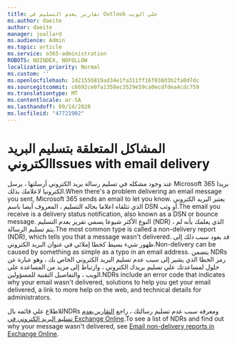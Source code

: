 ```yaml
---
title: تقارير بعدم التسليم في Outlook علي الويب
ms.author: daeite
author: daeite
manager: joallard
ms.audience: Admin
ms.topic: article
ms.service: o365-administration
ROBOTS: NOINDEX, NOFOLLOW
localization_priority: Normal
ms.custom: ''
ms.openlocfilehash: 1d2155b819ad34e1fa311ff16f038d3b2fa0d7dc
ms.sourcegitcommit: c6692ce0fa1358ec3529e59ca0ecdfdea4cdc759
ms.translationtype: MT
ms.contentlocale: ar-SA
ms.lasthandoff: 09/14/2020
ms.locfileid: "47721902"
---
```

# <a name="issues-with-email-delivery"></a><span data-ttu-id="60a4e-102">المشاكل المتعلقة بتسليم البريد الكتروني</span><span class="sxs-lookup"><span data-stu-id="60a4e-102">Issues with email delivery</span></span>

<span data-ttu-id="60a4e-103">عند وجود مشكله في تسليم رسالة بريد الكتروني أرسلتها ، يرسل Microsoft 365 بريدا الكترونيا لاعلامك بذلك.</span><span class="sxs-lookup"><span data-stu-id="60a4e-103">When there's a problem delivering an email message you sent, Microsoft 365 sends an email to let you know.</span></span> <span data-ttu-id="60a4e-104">يعتبر البريد الكتروني الذي تتلقاه اعلاما بحاله التسليم ، المعروف أيضا باسم DSN أو وثب.</span><span class="sxs-lookup"><span data-stu-id="60a4e-104">The email you receive is a delivery status notification, also known as a DSN or bounce message.</span></span> <span data-ttu-id="60a4e-105">النوع الأكثر شيوعا يسمي تقرير بعدم التسليم (NDR) ، الذي يعلمك بأنه لم يتم تسليم الرسالة.</span><span class="sxs-lookup"><span data-stu-id="60a4e-105">The most common type is called a non-delivery report (NDR), which tells you that a message wasn't delivered.</span></span> <span data-ttu-id="60a4e-106">قد يعود سبب ذلك إلى ظهور شيء بسيط كخطا إملائي في عنوان البريد الكتروني.</span><span class="sxs-lookup"><span data-stu-id="60a4e-106">Non-delivery can be caused by something as simple as a typo in an email address.</span></span> <span data-ttu-id="60a4e-107">يتضمن NDRs رمز الخطا الذي يشير إلى سبب عدم تسليم البريد الكتروني الخاص بك ، وهو عبارة عن حلول لمساعدتك علي تسليم بريدك الكتروني ، وارتباط إلى مزيد من المساعدة علي الويب ، والتفاصيل التقنية للمسؤولين.</span><span class="sxs-lookup"><span data-stu-id="60a4e-107">NDRs include an error code that indicates why your email wasn't delivered, solutions to help you get your email delivered, a link to more help on the web, and technical details for administrators.</span></span>

<span data-ttu-id="60a4e-108">للاطلاع علي قائمه بالNDRs ومعرفه سبب عدم تسليم رسالتك ، راجع [التقارير بعدم تسليم البريد الكتروني في Exchange Online](https://docs.microsoft.com/exchange/mail-flow-best-practices/non-delivery-reports-in-exchange-online/non-delivery-reports-in-exchange-online).</span><span class="sxs-lookup"><span data-stu-id="60a4e-108">To see a list of NDRs and find out why your message wasn't delivered, see [Email non-delivery reports in Exchange Online](https://docs.microsoft.com/exchange/mail-flow-best-practices/non-delivery-reports-in-exchange-online/non-delivery-reports-in-exchange-online).</span></span>